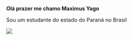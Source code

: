 **Olá prazer me chamo Maximus Yago**

Sou um estudante do estado do Paraná no Brasil

![](https://media1.tenor.com/m/e7YNhJzbPhYAAAAd/m3n-i-maanbaz.gif)

